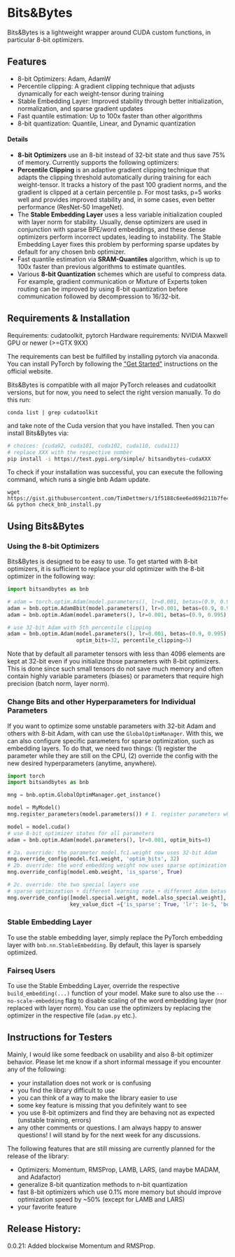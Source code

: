 # Bits&Bytes

Bits&Bytes is a lightweight wrapper around CUDA custom functions, in particular 8-bit optimizers.

## Features
- 8-bit Optimizers: Adam, AdamW
- Percentile clipping: A gradient clipping technique that adjusts dynamically for each weight-tensor during training
- Stable Embedding Layer: Improved stability through better initialization, normalization, and sparse gradient updates
- Fast quantile estimation: Up to 100x faster than other algorithms
- 8-bit quantization: Quantile, Linear, and Dynamic quantization

#### Details
- **8-bit Optimizers** use an 8-bit instead of 32-bit state and thus save 75% of memory.  Currently supports the following optimizers:
- **Percentile Clipping** is an adaptive gradient clipping technique that adapts the clipping threshold automatically during training for each weight-tensor. It tracks a history of the past 100 gradient norms, and the gradient is clipped at a certain percentile p. For most tasks, p=5 works well and provides improved stability and, in some cases, even better performance (ResNet-50 ImageNet).
- The **Stable Embedding Layer** uses a less variable initialization coupled with layer norm for stability. Usually, dense optimizers are used in conjunction with sparse BPE/word embeddings, and these dense optimizers perform incorrect updates, leading to instability. The Stable Embedding Layer fixes this problem by performing sparse updates by default for any chosen bnb optimizer.
- Fast quantile estimation via **SRAM-Quantiles** algorithm, which is up to 100x faster than previous algorithms to estimate quantiles.
- Various **8-bit Quantization** schemes which are useful to compress data. For example, gradient communication or Mixture of Experts token routing can be improved by using 8-bit quantization before communication followed by decompression to 16/32-bit.

## Requirements & Installation

Requirements: cudatoolkit, pytorch
Hardware requirements: NVIDIA Maxwell GPU or newer (>=GTX 9XX)

The requirements can best be fulfilled by installing pytorch via anaconda. You can install PyTorch by following the ["Get Started"](https://pytorch.org/get-started/locally/) instructions on the official website.

Bits&Bytes is compatible with all major PyTorch releases and cudatoolkit versions, but for now, you need to select the right version manually. To do this run:

```conda list | grep cudatoolkit```

and take note of the Cuda version that you have installed. Then you can install Bits&Bytes via:
```bash
# choices: {cuda92, cuda101, cuda102, cuda110, cuda111}
# replace XXX with the respective number
pip install -i https://test.pypi.org/simple/ bitsandbytes-cudaXXX
```

To check if your installation was successful, you can execute the following command, which runs a single bnb Adam update.
```
wget https://gist.githubusercontent.com/TimDettmers/1f5188c6ee6ed69d211b7fe4e381e713/raw/4d17c3d09ccdb57e9ab7eca0171f2ace6e4d2858/check_bnb_install.py && python check_bnb_install.py
```

## Using Bits&Bytes

### Using the 8-bit Optimizers

Bits&Bytes is designed to be easy to use. To get started with 8-bit optimizers, it is sufficient to replace your old optimizer with the 8-bit optimizer in the following way:
```python
import bitsandbytes as bnb

# adam = torch.optim.Adam(model.parameters(), lr=0.001, betas=(0.9, 0.995)) # comment out old optimizer
adam = bnb.optim.Adam8bit(model.parameters(), lr=0.001, betas=(0.9, 0.995)) # add bnb optimizer
adam = bnb.optim.Adam(model.parameters(), lr=0.001, betas=(0.9, 0.995), optim_bits=8) # equivalent

# use 32-bit Adam with 5th percentile clipping
adam = bnb.optim.Adam(model.parameters(), lr=0.001, betas=(0.9, 0.995),
                      optim_bits=32, percentile_clipping=5)
```

Note that by default all parameter tensors with less than 4096 elements are kept at 32-bit even if you initialize those parameters with 8-bit optimizers. This is done since such small tensors do not save much memory and often contain highly variable parameters (biases) or parameters that require high precision (batch norm, layer norm). 

### Change Bits and other Hyperparameters for Individual Parameters

If you want to optimize some unstable parameters with 32-bit Adam and others with 8-bit Adam, with can use the `GlobalOptimManager`. With this, we can also configure specific parameters for sparse optimization, such as embedding layers. To do that, we need two things: (1) register the parameter while they are still on the CPU, (2) override the config with the new desired hyperparameters (anytime, anywhere).

```python
import torch
import bitsandbytes as bnb

mng = bnb.optim.GlobalOptimManager.get_instance()

model = MyModel()
mng.register_parameters(model.parameters()) # 1. register parameters while still on CPU

model = model.cuda()
# use 8-bit optimizer states for all parameters
adam = bnb.optim.Adam(model.parameters(), lr=0.001, optim_bits=8) 

# 2a. override: the parameter model.fc1.weight now uses 32-bit Adam
mng.override_config(model.fc1.weight, 'optim_bits', 32) 
# 2b. override: the word embedding weight now uses sparse optimization
mng.override_config(model.emb.weight, 'is_sparse', True) 

# 2c. override: the two special layers use
# sparse optimization + different learning rate + different Adam betas
mng.override_config([model.special.weight, model.also_special.weight],
                    key_value_dict ={'is_sparse': True, 'lr': 1e-5, 'betas'=(0.9, 0.98)}) 
``` 

### Stable Embedding Layer

To use the stable embedding layer, simply replace the PyTorch embedding layer with `bnb.nn.StableEmbedding`. By default, this layer is sparsely optimized.

### Fairseq Users

To use the Stable Embedding Layer, override the respective `build_embedding(...)` function of your model. Make sure to also use the `--no-scale-embedding` flag to disable scaling of the word embedding layer (nor replaced with layer norm). You can use the optimizers by replacing the optimizer in the respective file (`adam.py` etc.).

## Instructions for Testers  

Mainly, I would like some feedback on usability and also 8-bit optimizer behavior. Please let me know if a short informal message if you encounter any of the following: 
 - your installation does not work or is confusing 
 - you find the library difficult to use 
 - you can think of a way to make the library easier to use 
 - some key feature is missing that you definitely want to see
 - you use 8-bit optimizers and find they are behaving not as expected (unstable training, errors) 
 - any other comments or questions. I am always happy to answer questions! I will stand by for the next week for any discussions.

The following features that are still missing are currently planned for the release of the library:
 - Optimizers: Momentum, RMSProp, LAMB, LARS, (and maybe MADAM, and Adafactor)
 - generalize 8-bit quantization methods to n-bit quantization
 - fast 8-bit optimizers which use 0.1% more memory but should improve optimization speed by ~50% (except for LAMB and LARS)
 - your favorite feature


## Release History:

0.0.21: Added blockwise Momentum and RMSProp.
